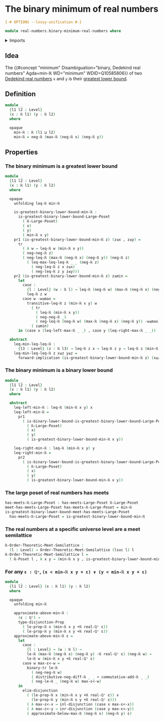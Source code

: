 # The binary minimum of real numbers

```agda
{-# OPTIONS --lossy-unification #-}

module real-numbers.binary-minimum-real-numbers where
```

<details><summary>Imports</summary>

```agda
open import elementary-number-theory.positive-rational-numbers

open import foundation.binary-transport
open import foundation.dependent-pair-types
open import foundation.disjunction
open import foundation.identity-types
open import foundation.logical-equivalences
open import foundation.transport-along-identifications
open import foundation.universe-levels

open import order-theory.greatest-lower-bounds-large-posets
open import order-theory.large-meet-semilattices
open import order-theory.meet-semilattices

open import real-numbers.addition-real-numbers
open import real-numbers.binary-maximum-real-numbers
open import real-numbers.dedekind-real-numbers
open import real-numbers.difference-real-numbers
open import real-numbers.inequality-real-numbers
open import real-numbers.negation-real-numbers
open import real-numbers.rational-real-numbers
open import real-numbers.strict-inequality-real-numbers
```

</details>

## Idea

The
{{#concept "minimum" Disambiguation="binary, Dedekind real numbers" Agda=min-ℝ WD="minimum" WDID=Q10585806}}
of two [Dedekind real numbers](real-numbers.dedekind-real-numbers.md) `x` and
`y` is their
[greatest lower bound](order-theory.greatest-lower-bounds-large-posets.md).

## Definition

```agda
module _
  {l1 l2 : Level}
  (x : ℝ l1) (y : ℝ l2)
  where

  opaque
    min-ℝ : ℝ (l1 ⊔ l2)
    min-ℝ = neg-ℝ (max-ℝ (neg-ℝ x) (neg-ℝ y))
```

## Properties

### The binary minimum is a greatest lower bound

```agda
module _
  {l1 l2 : Level}
  (x : ℝ l1) (y : ℝ l2)
  where

  opaque
    unfolding leq-ℝ min-ℝ

    is-greatest-binary-lower-bound-min-ℝ :
      is-greatest-binary-lower-bound-Large-Poset
        ( ℝ-Large-Poset)
        ( x)
        ( y)
        ( min-ℝ x y)
    pr1 (is-greatest-binary-lower-bound-min-ℝ z) (z≤x , z≤y) =
      tr
        ( λ w → leq-ℝ w (min-ℝ x y))
        ( neg-neg-ℝ z)
        ( neg-leq-ℝ (max-ℝ (neg-ℝ x) (neg-ℝ y)) (neg-ℝ z)
          ( leq-max-leq-leq-ℝ _ _ (neg-ℝ z)
            ( neg-leq-ℝ z x z≤x)
            ( neg-leq-ℝ z y z≤y)))
    pr2 (is-greatest-binary-lower-bound-min-ℝ z) z≤min =
      let
        case :
          {l : Level} (w : ℝ l) → leq-ℝ (neg-ℝ w) (max-ℝ (neg-ℝ x) (neg-ℝ y)) →
          leq-ℝ z w
        case w -w≤max =
          transitive-leq-ℝ z (min-ℝ x y) w
            ( tr
              ( leq-ℝ (min-ℝ x y))
              ( neg-neg-ℝ _)
              ( neg-leq-ℝ (neg-ℝ w) (max-ℝ (neg-ℝ x) (neg-ℝ y)) -w≤max))
            ( z≤min)
      in (case x (leq-left-max-ℝ _ _) , case y (leq-right-max-ℝ _ _))

  abstract
    leq-min-leq-leq-ℝ :
      {l3 : Level} (z : ℝ l3) → leq-ℝ z x → leq-ℝ z y → leq-ℝ z (min-ℝ x y)
    leq-min-leq-leq-ℝ z x≤z y≤z =
      forward-implication (is-greatest-binary-lower-bound-min-ℝ z) (x≤z , y≤z)
```

### The binary minimum is a binary lower bound

```agda
module _
  {l1 l2 : Level}
  (x : ℝ l1) (y : ℝ l2)
  where

  abstract
    leq-left-min-ℝ : leq-ℝ (min-ℝ x y) x
    leq-left-min-ℝ =
      pr1
        ( is-binary-lower-bound-is-greatest-binary-lower-bound-Large-Poset
          ( ℝ-Large-Poset)
          ( x)
          ( y)
          ( is-greatest-binary-lower-bound-min-ℝ x y))

    leq-right-min-ℝ : leq-ℝ (min-ℝ x y) y
    leq-right-min-ℝ =
      pr2
        ( is-binary-lower-bound-is-greatest-binary-lower-bound-Large-Poset
          ( ℝ-Large-Poset)
          ( x)
          ( y)
          ( is-greatest-binary-lower-bound-min-ℝ x y))
```

### The large poset of real numbers has meets

```agda
has-meets-ℝ-Large-Poset : has-meets-Large-Poset ℝ-Large-Poset
meet-has-meets-Large-Poset has-meets-ℝ-Large-Poset = min-ℝ
is-greatest-binary-lower-bound-meet-has-meets-Large-Poset
  has-meets-ℝ-Large-Poset = is-greatest-binary-lower-bound-min-ℝ
```

### The real numbers at a specific universe level are a meet semilattice

```agda
ℝ-Order-Theoretic-Meet-Semilattice :
  (l : Level) → Order-Theoretic-Meet-Semilattice (lsuc l) l
ℝ-Order-Theoretic-Meet-Semilattice l =
  ( ℝ-Poset l , λ x y → (min-ℝ x y , is-greatest-binary-lower-bound-min-ℝ x y))
```

### For any `ε : ℚ⁺`, `(x < min-ℝ x y + ε) ∨ (y < min-ℝ x y + ε)`

```agda
module _
  {l1 l2 : Level} (x : ℝ l1) (y : ℝ l2)
  where

  opaque
    unfolding min-ℝ

    approximate-above-min-ℝ :
      (ε : ℚ⁺) →
      type-disjunction-Prop
        ( le-prop-ℝ x (min-ℝ x y +ℝ real-ℚ⁺ ε))
        ( le-prop-ℝ y (min-ℝ x y +ℝ real-ℚ⁺ ε))
    approximate-above-min-ℝ ε =
      let
        case :
          {l : Level} → (w : ℝ l) →
          le-ℝ (max-ℝ (neg-ℝ x) (neg-ℝ y) -ℝ real-ℚ⁺ ε) (neg-ℝ w) →
          le-ℝ w (min-ℝ x y +ℝ real-ℚ⁺ ε)
        case w max-ε<-w =
          binary-tr le-ℝ
            ( neg-neg-ℝ w)
            ( distributive-neg-diff-ℝ _ _ ∙ commutative-add-ℝ _ _)
            ( neg-le-ℝ _ (neg-ℝ w) max-ε<-w)
      in
        elim-disjunction
          ( (le-prop-ℝ x (min-ℝ x y +ℝ real-ℚ⁺ ε)) ∨
            (le-prop-ℝ y (min-ℝ x y +ℝ real-ℚ⁺ ε)))
          ( λ max-ε<-x → inl-disjunction (case x max-ε<-x))
          ( λ max-ε<-y → inr-disjunction (case y max-ε<-y))
          ( approximate-below-max-ℝ (neg-ℝ x) (neg-ℝ y) ε)
```
